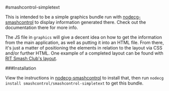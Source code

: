 #smashcontrol-simpletext

This is intended to be a simple graphics bundle run with [nodecg-smashcontrol](https://github.com/smashcontrol/nodecg-smashcontrol) to display
information generated there. Check out the documentation there for more info.  
  
 The JS file in `graphics` will give a decent idea on how to get the information from the main
 application, as well as putting it into an HTML file. From there, it's just a matter of positioning
 the elements in relation to the layout via CSS and/or further HTML. One example of a completed layout can be found 
 with [RIT Smash Club's layout](https://github.com/swc19/rit-graphics).
 
 
 ###Installation
 
View the instructions in [nodecg-smashcontrol](https://github.com/smashcontrol/nodecg-smashcontrol) to install that,
then run `nodecg install smashcontrol/smashcontrol-simpletext` to get this bundle.

